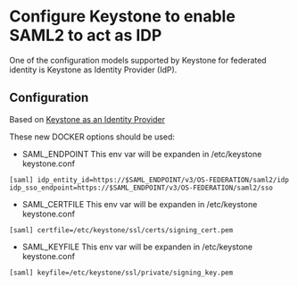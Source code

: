 # Configure Keystone to enable SAML2 to act as IDP

One of the configuration models supported by Keystone for federated identity is  Keystone as Identity Provider (IdP).


## Configuration
Based on [Keystone as an Identity Provider](https://docs.openstack.org/keystone/stein/admin/federation/configure_federation.html#keystone-as-idp)

These new DOCKER options should be used:

- SAML_ENDPOINT
This env var will be expanden in /etc/keystone keystone.conf

`
[saml]
idp_entity_id=https://$SAML_ENDPOINT/v3/OS-FEDERATION/saml2/idp
idp_sso_endpoint=https://$SAML_ENDPOINT/v3/OS-FEDERATION/saml2/sso
`

- SAML_CERTFILE
This env var will be expanden in /etc/keystone keystone.conf

`
[saml]
certfile=/etc/keystone/ssl/certs/signing_cert.pem
`

- SAML_KEYFILE
This env var will be expanden in /etc/keystone keystone.conf

`
[saml]
keyfile=/etc/keystone/ssl/private/signing_key.pem
`
